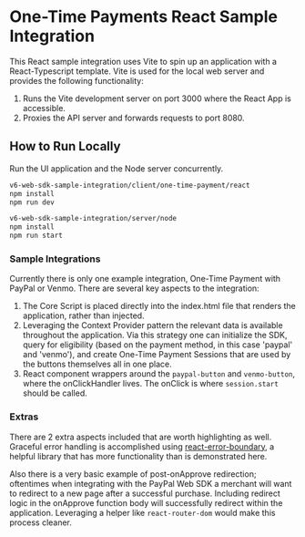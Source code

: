 # One-Time Payments React Sample Integration

This React sample integration uses Vite to spin up an application with a React-Typescript template. Vite is used for the local web server and provides the following functionality:

1. Runs the Vite development server on port 3000 where the React App is accessible.
2. Proxies the API server and forwards requests to port 8080.

## How to Run Locally

Run the UI application and the Node server concurrently.

```bash
v6-web-sdk-sample-integration/client/one-time-payment/react
npm install
npm run dev

v6-web-sdk-sample-integration/server/node
npm install
npm run start
```

### Sample Integrations

Currently there is only one example integration, One-Time Payment with PayPal or Venmo.  There are several key aspects to the integration:
  1. The Core Script is placed directly into the index.html file that renders the application, rather than injected.
  2. Leveraging the Context Provider pattern the relevant data is available throughout the application.  Via this strategy one can initialize the SDK, query for eligibility (based on the payment method, in this case 'paypal' and 'venmo'), and create One-Time Payment Sessions that are used by the buttons themselves all in one place.
  3. React component wrappers around the `paypal-button` and `venmo-button`, where the onClickHandler lives.  The onClick is where `session.start` should be called.


### Extras

There are 2 extra aspects included that are worth highlighting as well.  Graceful error handling is accomplished using [react-error-boundary](https://github.com/bvaughn/react-error-boundary), a helpful library that has more functionality than is demonstrated here.

Also there is a very basic example of post-onApprove redirection; oftentimes when integrating with the PayPal Web SDK a merchant will want to redirect to a new page after a successful purchase.  Including redirect logic in the onApprove function body will successfully redirect within the application.  Leveraging a helper like `react-router-dom` would make this process cleaner.